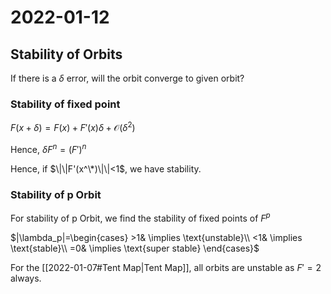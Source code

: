 # 2022-01-12


## Stability of Orbits

If there is a $\delta$ error, will the orbit converge to given orbit?

### Stability of fixed point

$F(x+\delta) = F(x)+F'(x)\delta + \mathcal{O}(\delta^2)$

Hence, $\delta F^n = (F')^n$

Hence, if $\|\|F'(x^\*)\|\|<1$, we have stability.

### Stability of p Orbit

For stability of p Orbit, we find the stability of fixed points of $F^p$

$|\lambda_p|=\begin{cases}
    >1& \implies \text{unstable}\\
    <1& \implies \text{stable}\\
    =0& \implies \text{super stable}
\end{cases}$

For the [[2022-01-07#Tent Map\|Tent Map]], all orbits are unstable as $F' = 2$ always.

[//begin]: # "Autogenerated link references for markdown compatibility"
[2022-01-07#Tent Map|Tent Map]: 2022-01-07 "2022-01-07"
[//end]: # "Autogenerated link references"